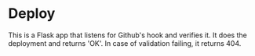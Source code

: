 # Deploy

This is a Flask app that listens for Github's hook and verifies it. It does the
deployment and returns 'OK'. In case of validation failing, it returns 404.
